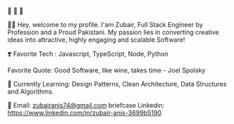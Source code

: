 :wave: :wave: :wave:

:man_technologist: Hey, welcome to my profile. I'am Zubair, Full Stack Engineer by Profession and a Proud Pakistani. My passion lies in converting creative ideas into attractive, highly engaging and scalable Software!

:heavy_heart_exclamation: Favorite Tech : Javascript, TypeScript, Node, Python

Favorite Quote: Good Software, like wine, takes time - Joel Spolsky

:notebook: Currently Learning: Design Patterns, Clean Architecture, Data Structures and Algorithms. 

:email: Email: zubairanis74@gmail.com
briefcase Linkedin: https://www.linkedin.com/in/zubair-anis-3699b5190
